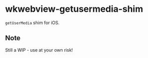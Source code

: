 # wkwebview-getusermedia-shim
`getUserMedia` shim for iOS.

## Note
Still a WIP - use at your own risk!

